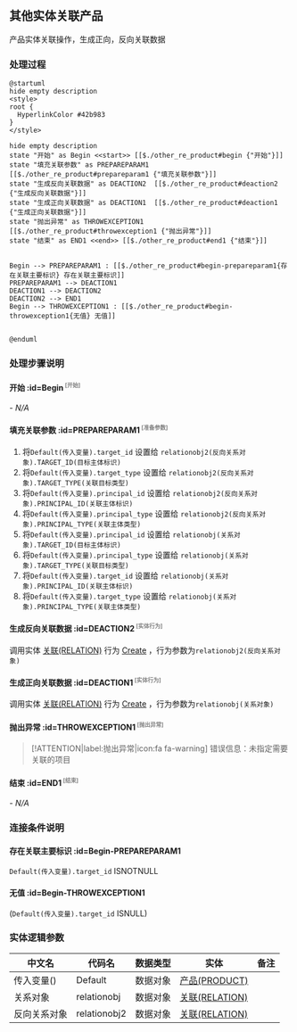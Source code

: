 ## 其他实体关联产品 <!-- {docsify-ignore-all} -->

   产品实体关联操作，生成正向，反向关联数据

### 处理过程

```plantuml
@startuml
hide empty description
<style>
root {
  HyperlinkColor #42b983
}
</style>

hide empty description
state "开始" as Begin <<start>> [[$./other_re_product#begin {"开始"}]]
state "填充关联参数" as PREPAREPARAM1  [[$./other_re_product#prepareparam1 {"填充关联参数"}]]
state "生成反向关联数据" as DEACTION2  [[$./other_re_product#deaction2 {"生成反向关联数据"}]]
state "生成正向关联数据" as DEACTION1  [[$./other_re_product#deaction1 {"生成正向关联数据"}]]
state "抛出异常" as THROWEXCEPTION1  [[$./other_re_product#throwexception1 {"抛出异常"}]]
state "结束" as END1 <<end>> [[$./other_re_product#end1 {"结束"}]]


Begin --> PREPAREPARAM1 : [[$./other_re_product#begin-prepareparam1{存在关联主要标识} 存在关联主要标识]]
PREPAREPARAM1 --> DEACTION1
DEACTION1 --> DEACTION2
DEACTION2 --> END1
Begin --> THROWEXCEPTION1 : [[$./other_re_product#begin-throwexception1{无值} 无值]]


@enduml
```


### 处理步骤说明

#### 开始 :id=Begin<sup class="footnote-symbol"> <font color=gray size=1>[开始]</font></sup>



*- N/A*
#### 填充关联参数 :id=PREPAREPARAM1<sup class="footnote-symbol"> <font color=gray size=1>[准备参数]</font></sup>



1. 将`Default(传入变量).target_id` 设置给  `relationobj2(反向关系对象).TARGET_ID(目标主体标识)`
2. 将`Default(传入变量).target_type` 设置给  `relationobj2(反向关系对象).TARGET_TYPE(关联目标类型)`
3. 将`Default(传入变量).principal_id` 设置给  `relationobj2(反向关系对象).PRINCIPAL_ID(关联主体标识)`
4. 将`Default(传入变量).principal_type` 设置给  `relationobj2(反向关系对象).PRINCIPAL_TYPE(关联主体类型)`
5. 将`Default(传入变量).principal_id` 设置给  `relationobj(关系对象).TARGET_ID(目标主体标识)`
6. 将`Default(传入变量).principal_type` 设置给  `relationobj(关系对象).TARGET_TYPE(关联目标类型)`
7. 将`Default(传入变量).target_id` 设置给  `relationobj(关系对象).PRINCIPAL_ID(关联主体标识)`
8. 将`Default(传入变量).target_type` 设置给  `relationobj(关系对象).PRINCIPAL_TYPE(关联主体类型)`

#### 生成反向关联数据 :id=DEACTION2<sup class="footnote-symbol"> <font color=gray size=1>[实体行为]</font></sup>



调用实体 [关联(RELATION)](module/Base/relation.md) 行为 [Create](module/Base/relation#行为) ，行为参数为`relationobj2(反向关系对象)`

#### 生成正向关联数据 :id=DEACTION1<sup class="footnote-symbol"> <font color=gray size=1>[实体行为]</font></sup>



调用实体 [关联(RELATION)](module/Base/relation.md) 行为 [Create](module/Base/relation#行为) ，行为参数为`relationobj(关系对象)`

#### 抛出异常 :id=THROWEXCEPTION1<sup class="footnote-symbol"> <font color=gray size=1>[抛出异常]</font></sup>



> [!ATTENTION|label:抛出异常|icon:fa fa-warning]
> 错误信息：未指定需要关联的项目

#### 结束 :id=END1<sup class="footnote-symbol"> <font color=gray size=1>[结束]</font></sup>



*- N/A*


### 连接条件说明
#### 存在关联主要标识 :id=Begin-PREPAREPARAM1

`Default(传入变量).target_id` ISNOTNULL
#### 无值 :id=Begin-THROWEXCEPTION1

(`Default(传入变量).target_id` ISNULL)


### 实体逻辑参数

|    中文名   |    代码名    |  数据类型    |  实体   |备注 |
| --------| --------| -------- | -------- | --------   |
|传入变量(<i class="fa fa-check"/></i>)|Default|数据对象|[产品(PRODUCT)](module/ProdMgmt/product.md)||
|关系对象|relationobj|数据对象|[关联(RELATION)](module/Base/relation.md)||
|反向关系对象|relationobj2|数据对象|[关联(RELATION)](module/Base/relation.md)||
